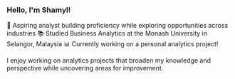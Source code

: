  ### Hello, I'm Shamyl!
 
🌟 Aspiring analyst building proficiency while exploring opportunities across industries
📚 Studied Business Analytics at the Monash University in Selangor, Malaysia
📊 Currently working on a personal analytics project!

I enjoy working on analytics projects that broaden my knowledge and perspective while uncovering areas for improvement.
